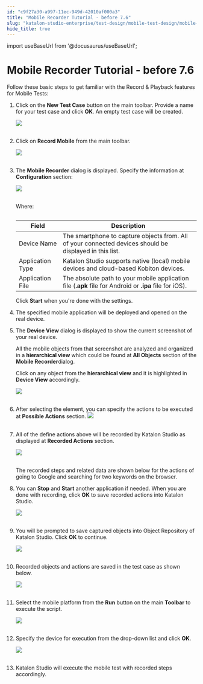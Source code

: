 ```yaml
---
id: "c9f27a30-a997-11ec-949d-42010af000a3"
title: "Mobile Recorder Tutorial - before 7.6"
slug: "katalon-studio-enterprise/test-design/mobile-test-design/mobile-record-and-spy-utilities/mobile-recorder-tutorial---before-7.6"
hide_title: true
---
```

import useBaseUrl from '@docusaurus/useBaseUrl';


# <a id="id" class="anchor_top_offset"/><a id="ariaid-title1" class="anchor_top_offset"/>Mobile Recorder Tutorial - before 7.6

<p xmlns="http://www.w3.org/1999/xhtml" className="p">Follow these basic steps to get familiar with the Record &amp;   Playback features for Mobile Tests:</p> 
<ol xmlns="http://www.w3.org/1999/xhtml" className="ol"><li className="li">     <p className="p">Click on the <strong className="ph b">New Test Case</strong> button on       the main toolbar. Provide a name for your test case and       click <strong className="ph b">OK</strong>. An empty test case will be       created. </p>     <p className="p">       <img className="image" src={useBaseUrl("https://github.com/katalon-studio/docs-images/raw/master/katalon-studio/docs/record-mobile-utility/image2017-2-23-113A473A35.png")} /><br /><br />     </p>   </li><li className="li">     <p className="p">Click on <strong className="ph b">Record Mobile</strong> from the main       toolbar.</p>     <p className="p">       <img className="image" src={useBaseUrl("https://github.com/katalon-studio/docs-images/raw/master/katalon-studio/docs/record-mobile-utility/image2017-5-21-133A203A26.png")} /><br /><br />     </p>   </li><li className="li">     <p className="p">The <strong className="ph b">Mobile Recorder</strong> dialog is displayed.       Specify the information at <strong className="ph b">Configuration</strong>       section:</p>     <p className="p">       <img className="image" src={useBaseUrl("https://github.com/katalon-studio/docs-images/raw/master/katalon-studio/docs/record-mobile-utility/image2017-8-21-143A03A0.png")} /><br /><br />     </p>     <p className="p">       Where:</p>     <table className="table"><caption /><thead className="thead"><tr className><th className="entry anchor_top_offset" id="id__entry__1">Field</th><th className="entry anchor_top_offset" id="id__entry__2">Description</th></tr></thead><tbody className="tbody"><tr className><td className="entry" headers="id__entry__1 id__entry__2 ">Device Name</td><td className="entry" headers="id__entry__1 id__entry__2 ">The smartphone to capture objects from. All of your connected             devices should be displayed in this list.</td></tr><tr className><td className="entry" headers="id__entry__1 id__entry__2 ">Application Type</td><td className="entry" headers="id__entry__1 id__entry__2 ">Katalon Studio supports native (local) mobile devices and             cloud-based Kobiton devices.</td></tr><tr className><td className="entry" headers="id__entry__1 id__entry__2 ">Application File</td><td className="entry" headers="id__entry__1 id__entry__2 ">The absolute path to your mobile application file             (<strong className="ph b">.apk</strong> file for Android             or <strong className="ph b">.ipa</strong> file for iOS).</td></tr></tbody></table>     <p className="p">Click <strong className="ph b">Start</strong> when you're done with the       settings.</p>   </li><li className="li">     <p className="p">The specified mobile application will be deployed and opened on       the real device. </p>   </li><li className="li">     <p className="p">The <strong className="ph b">Device View</strong> dialog       is displayed to show the current screenshot of your real       device.</p>     <p className="p">       All the mobile objects from that screenshot are analyzed and       organized in a <strong className="ph b">hierarchical view</strong> which       could be found at <strong className="ph b">All Objects</strong> section       of the <strong className="ph b">Mobile Recorder</strong>dialog.</p>     <p className="p">       Click on any object from the <strong className="ph b">hierarchical         view</strong> and it is highlighted in <strong className="ph b">Device         View</strong> accordingly.</p>     <p className="p">       <img className="image" src={useBaseUrl("https://github.com/katalon-studio/docs-images/raw/master/katalon-studio/docs/record-mobile-utility/image2017-8-21-173A93A54.png")} /><br /><br />     </p>   </li><li className="li">     <p className="p">After selecting the element, you can specify the actions to be       executed at <strong className="ph b">Possible Actions</strong> section. <img className="image" src={useBaseUrl("https://github.com/katalon-studio/docs-images/raw/master/katalon-studio/docs/record-mobile-utility/image2017-5-30-143A343A41.png")} /><br /><br />     </p>   </li><li className="li">     <p className="p">All of the define actions above will be recorded       by Katalon Studio as displayed at <strong className="ph b">Recorded         Actions</strong> section.</p>     <p className="p">       <img className="image" src={useBaseUrl("https://github.com/katalon-studio/docs-images/raw/master/katalon-studio/docs/record-mobile-utility/image2017-5-21-133A513A21.png")} /><br /><br />     </p>     <p className="p">       The recorded steps and related data are shown below for the actions       of going to Google and searching for two keywords on the       browser.</p>   </li><li className="li">     <p className="p">You       can <strong className="ph b">Stop</strong> and <strong className="ph b">Start</strong> another       application if needed. When you are done with recording,       click <strong className="ph b">OK</strong> to save recorded actions       into Katalon Studio.</p>     <p className="p">       <img className="image" src={useBaseUrl("https://github.com/katalon-studio/docs-images/raw/master/katalon-studio/docs/record-mobile-utility/image2017-8-24-153A23A49.png")} /><br /><br />     </p>   </li><li className="li">     <p className="p">You will be prompted to save captured objects into Object       Repository of Katalon Studio.       Click <strong className="ph b">OK</strong> to continue.</p>     <p className="p">       <img className="image" src={useBaseUrl("https://github.com/katalon-studio/docs-images/raw/master/katalon-studio/docs/record-mobile-utility/image2017-5-21-133A543A21.png")} /><br /><br />     </p>   </li><li className="li">     <p className="p">Recorded objects and actions are saved in the test case as shown       below.</p>     <p className="p">       <img className="image" src={useBaseUrl("https://github.com/katalon-studio/docs-images/raw/master/katalon-studio/docs/record-mobile-utility/image2017-6-30-193A403A25.png")} /><br /><br />     </p>   </li><li className="li">     <p className="p">Select the mobile platform from       the <strong className="ph b">Run</strong> button on the       main <strong className="ph b">Toolbar</strong> to execute the script.     </p>     <p className="p">       <img className="image" src={useBaseUrl("https://github.com/katalon-studio/docs-images/raw/master/katalon-studio/docs/record-mobile-utility/image2017-5-21-133A573A54.png")} /><br /><br />     </p>   </li><li className="li">     <p className="p">Specify the device for execution from the drop-down list and       click <strong className="ph b">OK</strong>.</p>     <p className="p">       <img className="image" src={useBaseUrl("https://github.com/katalon-studio/docs-images/raw/master/katalon-studio/docs/record-mobile-utility/image2017-5-21-133A593A45.png")} /><br /><br />     </p>   </li><li className="li">     <p className="p">Katalon Studio will execute the mobile test with recorded steps       accordingly.</p>   </li></ol> 
